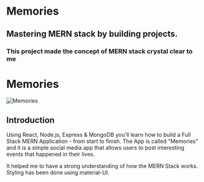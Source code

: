 # Memories 
## Mastering MERN stack by building projects. 
### This project made the concept of MERN stack crystal clear to me

# Memories

![Memories](https://i.ibb.co/Z8Y0CJv/Screenshot-2020-10-30-at-11-10-04.png)

## Introduction

Using React, Node.js, Express & MongoDB you'll learn how to build a Full Stack MERN Application - from start to finish. The App is called "Memories" and it is a simple social media app that allows users to post interesting events that happened in their lives.

It helped me to have a strong understanding of how the MERN Stack works.
Styling has been done using material-UI.


